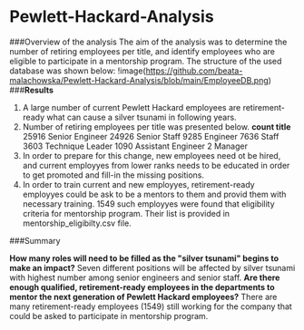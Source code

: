 # Pewlett-Hackard-Analysis
###Overview of the analysis
The aim of the analysis was to determine the number of retiring employees per title, and identify employees who are eligible to participate in a mentorship program. The structure of the used database was shown below:
!image(https://github.com/beata-malachowska/Pewlett-Hackard-Analysis/blob/main/EmployeeDB.png)
###**Results**
  1. A large number of current Pewlett Hackard employees are retirement-ready what can cause a silver tsunami in following years. 
  2. Number of retiring employees per title was presented below.
  **count	title**
    25916	Senior Engineer
    24926	Senior Staff
    9285	Engineer
    7636	Staff
    3603	Technique Leader
    1090	Assistant Engineer
    2	Manager
  3. In order to prepare for this change, new employees need ot be hired, and current employyes from lower ranks needs to be educated in order to get promoted and      fill-in the missing positions. 
  4. In order to train current and new employyes, retirement-ready employyes could be ask to be a mentors to them and provid them with necessary training. 
1549 such employyes were found that eligibility criteria for mentorship program. Their list is provided in mentorship_eligibilty.csv file.

###Summary

  **How many roles will need to be filled as the "silver tsunami" begins to make an impact?**
      Seven different positions will be affected by silver tsunami with highest number among senior engineers and senior staff. 
  **Are there enough qualified, retirement-ready employees in the departments to mentor the next generation of Pewlett Hackard employees?**
      There are many retirement-ready employees (1549) still working for the company that could be asked to participate in mentorship program. 
